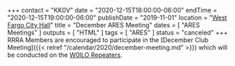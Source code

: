 +++
contact = "KK0V"
date = "2020-12-15T18:00:00-06:00"
endTime = "2020-12-15T19:00:00-06:00"
publishDate = "2019-11-01"
location = "[West Fargo City Hall](/places/west-fargo-city-hall/)"
title = "December ARES Meeting"
dates = [ "ARES Meetings" ]
outputs = [ "HTML" ]
tags = [ "ARES" ]
status = "canceled"
+++
RRRA Members are encouraged to participate in the 
[December Club Meeting]({{< relref "/calendar/2020/december-meeting.md" >}})
which will be conducted on the [W0ILO Repeaters](/radios/).

